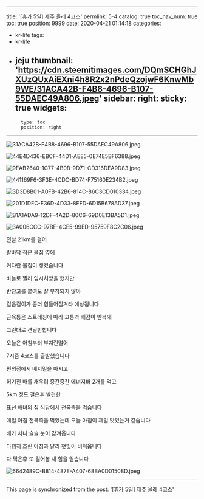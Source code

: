 
---
title: '[휴가 5일] 제주 올레 4코스'
permlink: 5-4
catalog: true
toc_nav_num: true
toc: true
position: 9999
date: 2020-04-21 01:14:18
categories:
- kr-life
tags:
- kr-life
- jeju
thumbnail: 'https://cdn.steemitimages.com/DQmSCHGhJXUzQUxAiEXni4h8R2x2nPdeQzojwF6KnwMb9WE/31ACA42B-F4B8-4696-B107-55DAEC49A806.jpeg'
sidebar:
    right:
        sticky: true
widgets:
    -
        type: toc
        position: right
---


![31ACA42B-F4B8-4696-B107-55DAEC49A806.jpeg](https://cdn.steemitimages.com/DQmSCHGhJXUzQUxAiEXni4h8R2x2nPdeQzojwF6KnwMb9WE/31ACA42B-F4B8-4696-B107-55DAEC49A806.jpeg)

![44E4D436-EBCF-44D1-AEE5-0E74E5BF6388.jpeg](https://cdn.steemitimages.com/DQmbqwxaXZ7DCTmjwkDR1zdCYAqcE7oaQqsv9iPxp53epC1/44E4D436-EBCF-44D1-AEE5-0E74E5BF6388.jpeg)

![9EAB2640-1C77-4B0B-9D71-CD316DEA9D83.jpeg](https://cdn.steemitimages.com/DQmb3zigkPdqNVesSSDdVr4cFVVRJYFWcL3e2BaxPzzQut9/9EAB2640-1C77-4B0B-9D71-CD316DEA9D83.jpeg)

![441169F6-3F3E-4CDC-BD74-F75160E234B2.jpeg](https://cdn.steemitimages.com/DQmVPvzVRsKpffdB6Sm9rLMXJGVRwfXrvNKYd3BM8d6CBjq/441169F6-3F3E-4CDC-BD74-F75160E234B2.jpeg)

![3D3D8B01-A0FB-42B6-814C-86C3CD010334.jpeg](https://cdn.steemitimages.com/DQmUtVrPemKpUP1ZnsiB9S536ZhBNn5XgvBSSfgdTzgyoeb/3D3D8B01-A0FB-42B6-814C-86C3CD010334.jpeg)

![201D1DEC-E36D-4D33-8FFD-6D15B678AD37.jpeg](https://cdn.steemitimages.com/DQmQnEvWLbo6n2Tajzo9eEAFKgF1JK6Y78xeky49dd2GezG/201D1DEC-E36D-4D33-8FFD-6D15B678AD37.jpeg)

![B1A1ADA9-12DF-4A2D-80C6-69D0E13BA5D1.jpeg](https://cdn.steemitimages.com/DQmSNfZ3TjMeDHrYQ9sTNjzKdbtedLcdFJRZPPf3UyqNFq8/B1A1ADA9-12DF-4A2D-80C6-69D0E13BA5D1.jpeg)

![3A006CCC-97BF-4CE5-99ED-95759F8C2C06.jpeg](https://cdn.steemitimages.com/DQmTHyqbu4KY7U8nPL7wdpqNHs5arq2o8Z8tcUiR6dGbq3S/3A006CCC-97BF-4CE5-99ED-95759F8C2C06.jpeg)



전날 21km를 걸어

발바닥 작은 물집 옆에

커다란 물집이 생겼습니다

바늘로 찔러 임시처방을 했지만

반창고를 붙여도 잘 부착되지 않아

걸음걸이가 좀더 힘들어질거라 예상됩니다

근육통은 스트레칭에 따라 고통과 쾌감이 반복돼

그런대로 견딜만합니다

오늘은 아침부터 부지런떨어

7시즘 4코스를 출발했습니다

편의점에서 베지밀을 마시고

허기진 배를 채우려 중간중간 에너지바 2개를 먹고

5km 정도 걸은후 발견한 

표선 해녀의 집 식당에서 전복죽을 먹습니다

매일 아침 전복죽을 먹었는데 오늘 아침이 제일 맛있는거 같습니다

배가 차니 슬슬 눈이 감겨옵니다

다행히 흐린 아침과 달리 햇빛이 비쳐옵니다

다 먹은후 또 걸어볼 새 힘을 얻습니다


![6642489C-B814-487E-A407-68BA0D01508D.jpeg](https://cdn.steemitimages.com/DQmVoD2L68QGCVCKCa5RJYFDvxU2cTRd85pfx8J3ESnPK7k/6642489C-B814-487E-A407-68BA0D01508D.jpeg)

- - -

This page is synchronized from the post: ['[휴가 5일] 제주 올레 4코스'](https://steemit.com/@coreabeforekorea/5-4)

